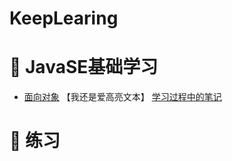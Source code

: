 # KeepLearing
# :watermelon: JavaSE基础学习
- [面向对象](https://github.com/Vinci-Ma/KeepLearing/blob/master/Note/%E9%9D%A2%E5%90%91%E5%AF%B9%E8%B1%A1.md)
【我还是爱高亮文本】
[学习过程中的笔记](https://vinci-ma.github.io/)
# :watermelon: 练习
